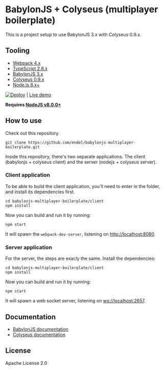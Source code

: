 # BabylonJS + Colyseus (multiplayer boilerplate)

This is a project setup to use BabylonJS 3.x with Colyseus 0.9.x.

## Tooling

- [Webpack 4.x](https://github.com/webpack/webpack)
- [TypeScript 2.8.x](https://github.com/Microsoft/TypeScript)
- [BabylonJS 3.x](https://github.com/BabylonJS/Babylon.js)
- [Colyseus 0.9.x](https://github.com/gamestdio/colyseus)
- [Node.js 8.x+](https://nodejs.org/)

[![Deploy](https://www.herokucdn.com/deploy/button.svg)](https://heroku.com/deploy) | [Live demo](https://babylonjs-multiplayer.herokuapp.com/)

**Requires [NodeJS v8.0.0+](https://nodejs.org/en/download/)**

## How to use

Check out this repository.

```
git clone https://github.com/endel/babylonjs-multiplayer-boilerplate.git
```

Inside this repository, there's two separate applications. The client (babylonjs + colyseus client) and the server (nodejs + colyseus server).

### Client application

To be able to build the client application, you'll need to enter in the folder,
and install its dependencies first.

```
cd babylonjs-multiplayer-boilerplate/client
npm install
```

Now you can build and run it by running:

```
npm start
```

It will spawn the `webpack-dev-server`, listening on [http://localhost:8080](http://localhost:8080).


### Server application

For the server, the steps are exacly the same. Install the dependencies:

```
cd babylonjs-multiplayer-boilerplate/client
npm install
```

Now you can build and run it by running:

```
npm start
```

It will spawn a web socket server, listening on [ws://localhost:2657](ws://localhost:2657).

## Documentation

- [BabylonJS documentation](https://doc.babylonjs.com/)
- [Colyseus documentation](http://colyseus.io/docs/)

## License

Apache License 2.0